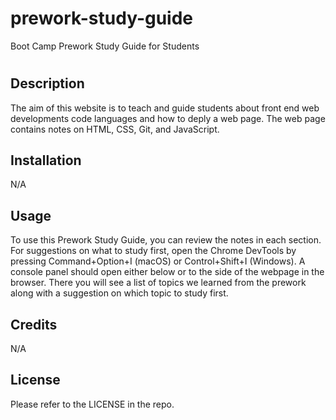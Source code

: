 # prework-study-guide
Boot Camp Prework Study Guide for Students
# <Prework Study Guide Webpage>

## Description
 
The aim of this website is to teach and guide students about front end web developments code languages and how to deply a web page. The web page contains notes on HTML, CSS, Git, and JavaScript.

## Installation

N/A

## Usage

To use this Prework Study Guide, you can review the notes in each section. For suggestions on what to study first, open the Chrome DevTools by pressing Command+Option+I (macOS) or Control+Shift+I (Windows). A console panel should open either below or to the side of the webpage in the browser. There you will see a list of topics we learned from the prework along with a suggestion on which topic to study first.

## Credits

N/A

## License

Please refer to the LICENSE in the repo.

